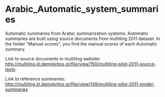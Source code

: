 # Arabic_Automatic_system_summaries
Automatic summaries from Arabic summarization systems.
Automatic summaries are built using source documents from multiling 2011 dataset.
In the folder "Manual scores", you find the manual scores of each Automatic summary.

Link to source documents in multiling website: http://multiling.iit.demokritos.gr/file/view/150/multiling-pilot-2011-source-texts.

Link to reference summaries: http://multiling.iit.demokritos.gr/file/view/149/multiling-pilot-2011-model-summaries 

